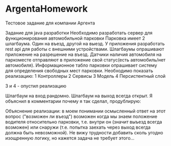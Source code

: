 # ArgentaHomework
Тестовое задание для компании Аргента

Задание для java разработки
Необходимо разработать сервер для функционирования автомобильной парковки
Парковка имеет 2 шлагбаума. Один на въезд, другой на выезд. У приложения разработать rest api для работы с внешними устройствами. 
Шлагбаумы опрашивают приложение на разрешение на въезд. 
Датчики наличия автомобиля на паркоместе отправляют в приложение свой статус(есть автомобиль/нет автомобиля). 
Информационное табло парковки опрашивает систему для определения свободных мест парковки. 
Необходимо показать реализацию:
 1 Контроллеры
 2 Сервисы
 3 Модель
 4 Персистентный слой


3 и 4 - опустил реализацию

Шлагбаум на вход рандомно. Шлагбаум на выход всегда открыт. Я объяснил в комментарии почему я так сделал, продублирую:

Объяснение реализации: в моем понимании осмысленный ответ на этот вопрос ("возможен ли въезд")
возможен когда мы знаем положение водителя относительно парковки,
т.е. внутри он (значит выъезд всегда возможен)
или снаружи (т.е. попытка заехать через выход всегда должна быть невозможной).
Не вижу трудности добавить сколь угодно изощренную логику, но кажется задача не требует этого...

